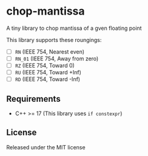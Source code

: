 # chop-mantissa

A tiny library to chop mantissa of a gven floating point

This library supports these roungings:
- [ ] `RN` (IEEE 754, Nearest even)
- [ ] `RN_01` (IEEE 754, Away from zero)
- [ ] `RZ` (IEEE 754, Toward 0)
- [ ] `RU` (IEEE 754, Toward +Inf)
- [ ] `RD` (IEEE 754, Toward -Inf)

## Requirements
- C++ >= 17 (This library uses `if constexpr`)

## License
Released under the MIT license
